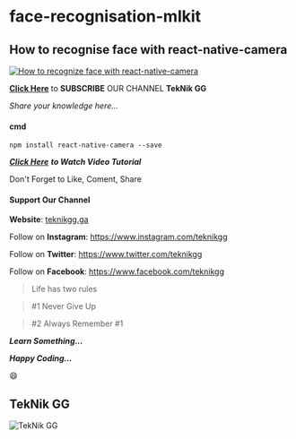# face-recognisation-mlkit
## How to recognise face with react-native-camera

[![How to recognize face with react-native-camera](https://img.youtube.com/vi/fMeoQvcLsy0/hqdefault.jpg "How to recognize face with react-native-camera")](http://evassmat.com/ABvj")

**[Click Here](https://www.youtube.com/teknikgg?sub_confirmation=1 "Click Here")** to **SUBSCRIBE** OUR CHANNEL **TekNik GG**

*Share your knowledge here...*

#### cmd
`npm install react-native-camera --save`


***[Click Here](https://youtu.be/fMeoQvcLsy0 "Click Here")*** ***to Watch Video Tutorial***

Don't Forget to Like, Coment, Share

#### Support Our Channel
**Website**: [teknikgg.ga](http://teknikgg.ga "teknikgg.ga")

Follow on **Instagram**: https://www.instagram.com/teknikgg

Follow on **Twitter**: https://www.twitter.com/teknikgg

Follow on **Facebook**: https://www.facebook.com/teknikgg

> Life has two rules

> \#1 Never Give Up

> \#2 Always Remember \#1




***Learn Something...***

***Happy Coding...***

:smile:
## TekNik GG
![TekNik GG](https://leafiest-officer.000webhostapp.com/wp-content/uploads/2019/05/TekNik-GG-with-out-Transparent.png "TekNik GG")

